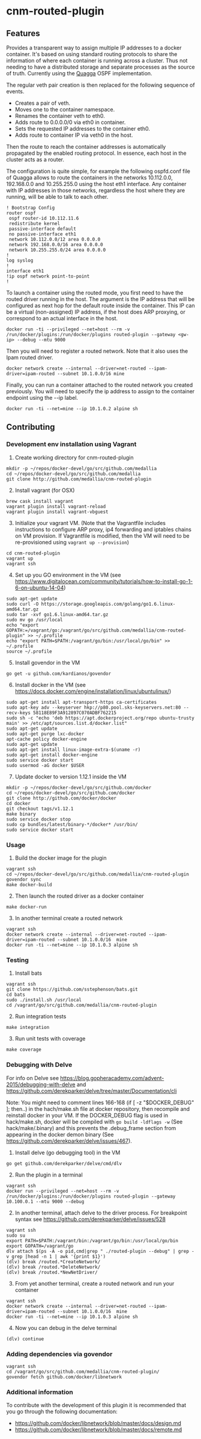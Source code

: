 # cnm-routed-plugin

## Features

Provides a transparent way to assign multiple IP addresses to a docker container. It's based on using standard routing
protocols to share the information of where each container is running across a cluster. Thus not needing to have
a distributed storage and separate processes as the source of truth. Currently using the [Quagga](http://www.nongnu.org/quagga) OSPF implementation.

The regular veth pair creation is then replaced for the following sequence of events.

- Creates a pair of veth.
- Moves one to the container namespace.
- Renames the container veth to eth0.
- Adds route to 0.0.0.0/0 via eth0 in container.
- Sets the requested IP addresses to the container eth0.
- Adds route to container IP via veth0 in the host.

Then the route to reach the container addresses is automatically propagated by the enabled routing protocol. In essence, each host in the cluster acts as a router.

The configuration is quite simple, for example the following ospfd.conf file of Quagga allows to route the containers in the networks 10.112.0.0, 192.168.0.0 and 10.255.255.0 using the host eth1 interface. Any container with IP addresses in those networks, regardless the host where they are running, will be able to talk to each other.

```
! Bootstrap Config
router ospf
 ospf router-id 10.112.11.6
 redistribute kernel
 passive-interface default
 no passive-interface eth1
 network 10.112.0.0/12 area 0.0.0.0
 network 192.168.0.0/16 area 0.0.0.0
 network 10.255.255.0/24 area 0.0.0.0
!
log syslog
!
interface eth1
!ip ospf network point-to-point
!
```

To launch a container using the routed mode, you first need to have the routed
driver running in the host. The <gw-ip> argument is the IP address that will 
be configured as next hop for the default route inside the container. This IP
can be a virtual (non-assigned) IP address, if the host does ARP proxying, or 
correspond to an actual interface in the host.  

```
docker run -ti --privileged --net=host --rm -v /run/docker/plugins:/run/docker/plugins routed-plugin --gateway <gw-ip> --debug --mtu 9000
```

Then you will need to register a routed network. Note that it also uses the Ipam routed driver.

```
docker network create --internal --driver=net-routed --ipam-driver=ipam-routed --subnet 10.1.0.0/16 mine
```

Finally, you can run a container attached to the routed network you created previously.
You will need to specify the ip address to assign to the container endpoint using the
--ip label.  

```
docker run -ti --net=mine --ip 10.1.0.2 alpine sh
```

## Contributing

### Development env installation using Vagrant

1. Create working directory for cnm-routed-plugin

  ```
  mkdir -p ~/repos/docker-devel/go/src/github.com/medallia
  cd ~/repos/docker-devel/go/src/github.com/medallia
  git clone http://github.com/medallia/cnm-routed-plugin
  ```

2. Install vagrant (for OSX)

  ```
  brew cask install vagrant
  vagrant plugin install vagrant-reload
  vagrant plugin install vagrant-vbguest
  ```

3. Initialize your vagrant VM. (Note that the Vagrantfile includes instructions
to configure ARP proxy, ip4 forwarding and iptables chains on VM provision.
If Vagrantfile is modified, then the VM will need to be
re-provisioned using ```vagrant up --provision```)

  ```
  cd cnm-routed-plugin
  vagrant up
  vagrant ssh
  ```

4. Set up you GO environment in the VM (see https://www.digitalocean.com/community/tutorials/how-to-install-go-1-6-on-ubuntu-14-04)

  ```
  sudo apt-get update
  sudo curl -O https://storage.googleapis.com/golang/go1.6.linux-amd64.tar.gz
  sudo tar -xvf go1.6.linux-amd64.tar.gz
  sudo mv go /usr/local
  echo "export GOPATH:=/vagrant/go:/vagrant/go/src/github.com/medallia/cnm-routed-plugin" >> ~/.profile
  echo "export PATH=$PATH:/vagrant/go/bin:/usr/local/go/bin" >> ~/.profile
  source ~/.profile
  ```

5. Install govendor in the VM

  ```
  go get -u github.com/kardianos/govendor
  ```

6. Install docker in the VM (see https://docs.docker.com/engine/installation/linux/ubuntulinux/)

  ```
  sudo apt-get install apt-transport-https ca-certificates
  sudo apt-key adv --keyserver hkp://p80.pool.sks-keyservers.net:80 --recv-keys 58118E89F3A912897C070ADBF762215
  sudo sh -c "echo 'deb https://apt.dockerproject.org/repo ubuntu-trusty main' >> /etc/apt/sources.list.d/docker.list"
  sudo apt-get update
  sudo apt-get purge lxc-docker
  apt-cache policy docker-engine
  sudo apt-get update
  sudo apt-get install linux-image-extra-$(uname -r)
  sudo apt-get install docker-engine
  sudo service docker start
  sudo usermod -aG docker $USER
  ```

7. Update docker to version 1.12.1 inside the VM

  ```
  mkdir -p ~/repos/docker-devel/go/src/github.com/docker
  cd ~/repos/docker-devel/go/src/github.com/docker
  git clone http://github.com/docker/docker 
  cd docker
  git checkout tags/v1.12.1
  make binary
  sudo service docker stop
  sudo cp bundles/latest/binary-*/docker* /usr/bin/
  sudo service docker start
  ```

### Usage

1. Build the docker image for the plugin

  ```
  vagrant ssh
  cd ~/repos/docker-devel/go/src/github.com/medallia/cnm-routed-plugin
  govendor sync
  make docker-build
  ```

2. Then launch the routed driver as a docker container

  ```
  make docker-run
  ```

3. In another terminal create a routed network

  ```
  vagrant ssh
  docker network create --internal --driver=net-routed --ipam-driver=ipam-routed --subnet 10.1.0.0/16  mine
  docker run -ti --net=mine --ip 10.1.0.3 alpine sh
  ```

### Testing

1. Install bats

  ```
  vagrant ssh
  git clone https://github.com/sstephenson/bats.git
  cd bats
  sudo ./install.sh /usr/local
  cd /vagrant/go/src/github.com/medallia/cnm-routed-plugin
  ```

2. Run integration tests

  ```
  make integration 
  ```

3. Run unit tests with coverage

  ```
  make coverage 
  ```

### Debugging with Delve

For info on Delve see https://blog.gopheracademy.com/advent-2015/debugging-with-delve
and https://github.com/derekparker/delve/tree/master/Documentation/cli

Note: You might need to comment lines 166-168 (if [ -z "$DOCKER_DEBUG" ]; then..)
in the hach/make.sh file at docker repository, then recompile and reinstall
docker in your VM.
If the DOCKER_DEBUG flag is used in hack/make.sh, docker will be compiled with
`go build -ldflags -w` (See hack/make/.binary) and this prevents the
.debug_frame section from appearing in the docker demon binary (See https://github.com/derekparker/delve/issues/467).


1. Install delve (go debugging tool) in the VM

  ```
  go get github.com/derekparker/delve/cmd/dlv
  ```

2. Run the plugin in a terminal

  ```
  vagrant ssh
  docker run --privileged --net=host --rm -v /run/docker/plugins:/run/docker/plugins routed-plugin --gateway 10.100.0.1 --mtu 9000 --debug
  ```

2. In another terminal, attach delve to the driver process. For breakpoint syntax see https://github.com/derekparker/delve/issues/528

  ```
  vagrant ssh
  sudo su
  export PATH=$PATH:/vagrant/bin:/vagrant/go/bin:/usr/local/go/bin
  export GOPATH=/vagrant/go
  dlv attach $(ps -A -o pid,cmd|grep " ./routed-plugin --debug" | grep -v grep |head -n 1 | awk '{print $1}')
  (dlv) break /routed.*CreateNetwork/
  (dlv) break /routed.*DeleteNetwork/
  (dlv) break /routed.*NewNetDriver/
  ```

3. From yet another terminal, create a routed network and run your container

  ```
  vagrant ssh
  docker network create --internal --driver=net-routed --ipam-driver=ipam-routed --subnet 10.1.0.0/16  mine
  docker run -ti --net=mine --ip 10.1.0.3 alpine sh
  ```

4. Now you can debug in the delve terminal

  ```
  (dlv) continue
  ```

### Adding dependencies via govendor

```
vagrant ssh
cd /vagrant/go/src/github.com/medallia/cnm-routed-plugin/
govendor fetch github.com/docker/libnetwork
```

### Additional information

To contribute with the development of this plugin it is recommended that you go
through the following documentation:

* https://github.com/docker/libnetwork/blob/master/docs/design.md
* https://github.com/docker/libnetwork/blob/master/docs/remote.md
